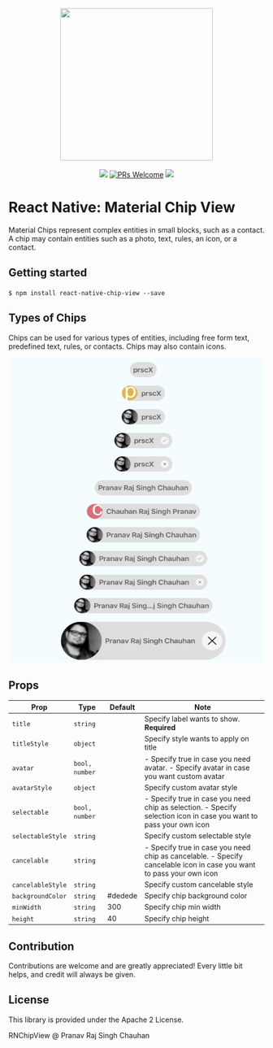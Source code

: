 

<p align="center">
  <img src="https://storage.googleapis.com/material-design/publish/material_v_12/assets/0B7WCemMG6e0VM1VORGxxWUx5U0E/components-chips.png" width="300" height="300" />
</p>

<p align="center">
  <a href="https://www.npmjs.com/package/react-native-chip-view"><img src="http://img.shields.io/npm/v/react-native-chip-view.svg?style=flat" /></a>
  <a href="https://github.com/prscX/react-native-chip-view/pulls"><img alt="PRs Welcome" src="https://img.shields.io/badge/PRs-welcome-brightgreen.svg" /></a>
  <a href="https://github.com/prscX/react-native-chip-view#License"><img src="https://img.shields.io/npm/l/react-native-chip-view.svg?style=flat" /></a>
</p>


# React Native: Material Chip View
Material Chips represent complex entities in small blocks, such as a contact. A chip may contain entities such as a photo, text, rules, an icon, or a contact.


## Getting started

`$ npm install react-native-chip-view --save`


## Types of Chips
Chips can be used for various types of entities, including free form text, predefined text, rules, or contacts. Chips may also contain icons.

<img src='./assets/hero.png' width="600" height="600">

## Props

| Prop              | Type       | Default | Note                                                                                                       |
| ----------------- | ---------- | ------- | ---------------------------------------------------------------------------------------------------------- |
| `title`       | `string`     |        | Specify label wants to show. **Required**
| `titleStyle`       | `object`     |         | Specify style wants to apply on title
| `avatar`       | `bool, number`     |         | - Specify true in case you need avatar. - Specify avatar in case you want custom avatar
| `avatarStyle`       | `object`     |         | Specify custom avatar style
| `selectable`       | `bool, number`     |         | - Specify true in case you need chip as selection. - Specify selection icon in case you want to pass your own icon
| `selectableStyle`       | `string`     |         | Specify custom selectable style
| `cancelable`       | `string`     |         | - Specify true in case you need chip as cancelable. - Specify cancelable icon in case you want to pass your own icon
| `cancelableStyle`       | `string`     |         | Specify custom cancelable style
| `backgroundColor`       | `string`     |    #dedede    | Specify chip background color
| `minWidth`       | `string`     |    300     | Specify chip min width
| `height`       | `string`     |    40     | Specify chip height


## Contribution
Contributions are welcome and are greatly appreciated! Every little bit helps, and credit will always be given.

## License
This library is provided under the Apache 2 License.

RNChipView @ Pranav Raj Singh Chauhan

